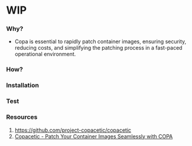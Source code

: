 # WIP

### Why?

- Copa is essential to rapidly patch container images, ensuring security, reducing costs, and simplifying the patching process in a fast-paced operational environment.

### How?

### Installation


### Test



### Resources
1. https://github.com/project-copacetic/copacetic
2. [Copacetic - Patch Your Container Images Seamlessly with COPA](https://www.youtube.com/watch?v=kDkBHV-V_3s)